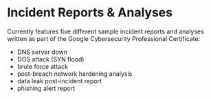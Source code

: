 # Incident Reports & Analyses

Currently features five different sample incident reports and analyses written as part of the Google Cybersecurity Professional Certificate:
* DNS server down
* DOS attack (SYN flood)
* brute force attack
* post-breach network hardening analysis
* data leak post-incident report
* phishing alert report

